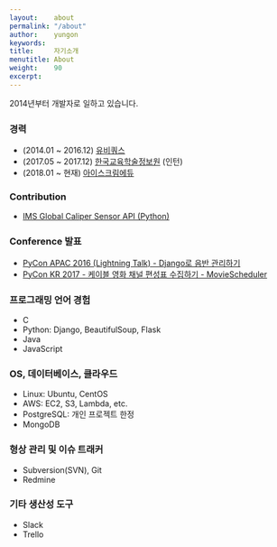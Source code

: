 ```yaml
---
layout:    about
permalink: "/about"
author:    yungon
keywords:  
title:     자기소개
menutitle: About
weight:    90
excerpt:   
--- 
```

2014년부터 개발자로 일하고 있습니다.

### 경력

* (2014.01 ~ 2016.12) [유비쿼스](http://www.ubiquoss.com)
* (2017.05 ~ 2017.12) [한국교육학술정보원](http://www.keris.or.kr) (인턴)
* (2018.01 ~ 현재) [아이스크림에듀](http://www.home-learn.co.kr)

### Contribution

* [IMS Global Caliper Sensor API (Python)](https://github.com/IMSGlobal/caliper-python-public)

### Conference 발표

* [PyCon APAC 2016 (Lightning Talk) - Django로 음반 관리하기](https://www.slideshare.net/YungonPark/2016-pycon-apac-lightning-talk-django)
* [PyCon KR 2017 - 케이블 영화 채널 편성표 수집하기 - MovieScheduler](https://www.pycon.kr/2017/program/183)

### 프로그래밍 언어 경험

* C
* Python: Django, BeautifulSoup, Flask
* Java
* JavaScript

### OS, 데이터베이스, 클라우드

* Linux: Ubuntu, CentOS
* AWS: EC2, S3, Lambda, etc.
* PostgreSQL: 개인 프로젝트 한정
* MongoDB

### 형상 관리 및 이슈 트래커

* Subversion(SVN), Git
* Redmine

### 기타 생산성 도구

* Slack
* Trello